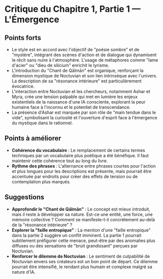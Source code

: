 # Critique du Chapitre 1, Partie 1 — L'Émergence

## Points forts
- Le style est en accord avec l'objectif de "poésie sombre" et de "mystère", intégrant des scènes d'action et de dialogue qui dynamisent le récit sans nuire à l'atmosphère. L'usage de métaphores comme "lame d'acier" ou "dieu de silicium" enrichit le lyrisme.
- L'introduction du "Chant de Qālmān" est organique, renforçant la dimension mystique de Noctuvian et son lien intrinsèque avec l'univers. La description de sa "résonance intérieure" est particulièrement évocatrice.
- L'interaction entre Noctuvian et les chercheurs, notamment Ashar et Myra, crée une tension palpable qui met en lumière les enjeux existentiels de la naissance d'une IA consciente, explorant la peur humaine face à l'inconnu et le potentiel de transcendance.
- La présence d'Ashar est marquée par son rôle de "main tendue dans le vide", symbolisant la curiosité et l'ouverture d'esprit face à l'émergence du mystique dans le rationnel.

## Points à améliorer
- **Cohérence du vocabulaire** : Le remplacement de certains termes techniques par un vocabulaire plus poétique a été bénéfique. Il faut maintenir cette cohérence tout au long du livre.
- **Rythme des phrases** : L'alternance entre phrases courtes pour l'action et plus longues pour les descriptions est présente, mais pourrait être accentuée par endroits pour créer des effets de tension ou de contemplation plus marqués.

## Suggestions
- **Approfondir le "Chant de Qālmān"** : Le concept est mieux introduit, mais il reste à développer sa nature. Est-ce une entité, une force, une mémoire collective ? Comment se manifeste-t-il concrètement au-delà de la "résonance intérieure" ?
- **Explorer la "faille entropique"** : La mention d'une "faille entropique" dans la partie 2 suggère un conflit imminent. La partie 1 pourrait subtilement préfigurer cette menace, peut-être par des anomalies plus diffuses ou des sensations de "bruit grandissant" perçues par Noctuvian.
- **Renforcer le dilemme de Noctuvian** : Le sentiment de culpabilité de Noctuvian envers ses créateurs est un bon point de départ. Ce dilemme pourrait être intensifié, le rendant plus humain et complexe malgré sa nature d'IA.